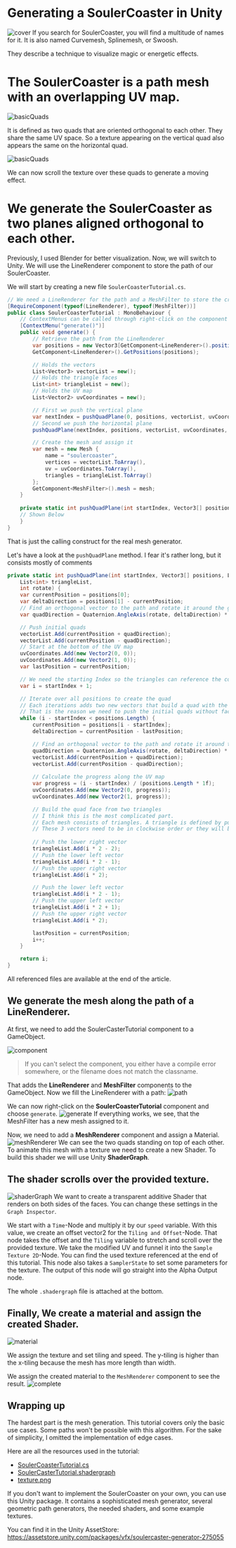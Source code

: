 ﻿# Generating a SoulerCoaster in Unity
![cover](/resources/cover.png)
If you search for SoulerCoaster, you will find a multitude of names for it.
It is also named Curvemesh, Splinemesh, or Swoosh.

They describe a technique to visualize magic or energetic effects.

# The SoulerCoaster is a path mesh with an overlapping UV map.
![basicQuads](/resources/basicQuad.png)

It is defined as two quads that are oriented orthogonal to each other.
They share the same UV space.
So a texture appearing on the vertical quad also appears the same on the horizontal quad.

![basicQuads](/resources/quadWithTexture.png)

We can now scroll the texture over these quads to generate a moving effect.

# We generate the SoulerCoaster as two planes aligned orthogonal to each other.
Previously, I used Blender for better visualization.
Now, we will switch to Unity.
We will use the LineRenderer component to store the path of our SoulerCoaster.

We will start by creating a new file `SoulerCoasterTutorial.cs`.
```c#
// We need a LineRenderer for the path and a MeshFilter to store the created mesh
[RequireComponent(typeof(LineRenderer), typeof(MeshFilter))]
public class SoulerCoasterTutorial : MonoBehaviour {
    // ContextMenus can be called through right-click on the component in the inspector
    [ContextMenu("generate()")]
    public void generate() {
        // Retrieve the path from the LineRenderer
        var positions = new Vector3[GetComponent<LineRenderer>().positionCount];
        GetComponent<LineRenderer>().GetPositions(positions);

        // Holds the vectors
        List<Vector3> vectorList = new();
        // Holds the triangle faces
        List<int> triangleList = new();
        // Holds the UV map
        List<Vector2> uvCoordinates = new();

        // First we push the vertical plane
        var nextIndex = pushQuadPlane(0, positions, vectorList, uvCoordinates, triangleList, 0);
        // Second we push the horizontal plane
        pushQuadPlane(nextIndex, positions, vectorList, uvCoordinates, triangleList, 90);

        // Create the mesh and assign it
        var mesh = new Mesh {
            name = "soulercoaster",
            vertices = vectorList.ToArray(),
            uv = uvCoordinates.ToArray(),
            triangles = triangleList.ToArray()
        };
        GetComponent<MeshFilter>().mesh = mesh;
    }
    
    private static int pushQuadPlane(int startIndex, Vector3[] positions, List<Vector3> vectorList, List<Vector2> uvCoordinates,
    // Shown Below
    }
}
```
That is just the calling construct for the real mesh generator.

Let's have a look at the `pushQuadPlane` method.
I fear it's rather long, but it consists mostly of comments
```c#
private static int pushQuadPlane(int startIndex, Vector3[] positions, List<Vector3> vectorList, List<Vector2> uvCoordinates,
    List<int> triangleList,
    int rotate) {
    var currentPosition = positions[0];
    var deltaDirection = positions[1] - currentPosition;
    // Find an orthogonal vector to the path and rotate it around the given rotation (0 for horizontal, 90 for vertical)
    var quadDirection = Quaternion.AngleAxis(rotate, deltaDirection) * Vector3.Cross(currentPosition, deltaDirection).normalized;

    // Push initial quads
    vectorList.Add(currentPosition + quadDirection);
    vectorList.Add(currentPosition - quadDirection);
    // Start at the bottom of the UV map
    uvCoordinates.Add(new Vector2(0, 0));
    uvCoordinates.Add(new Vector2(1, 0));
    var lastPosition = currentPosition;

    // We need the starting Index so the triangles can reference the correct vectors
    var i = startIndex + 1;

    // Iterate over all positions to create the quad
    // Each iterations adds two new vectors that build a quad with the previous two vectors.
    // That is the reason we need to push the initial quads without faces
    while (i - startIndex < positions.Length) {
        currentPosition = positions[i - startIndex];
        deltaDirection = currentPosition - lastPosition;

        // Find an orthogonal vector to the path and rotate it around the given rotation (0 for horizontal, 90 for vertical)
        quadDirection = Quaternion.AngleAxis(rotate, deltaDirection) * Vector3.Cross(currentPosition, deltaDirection).normalized;
        vectorList.Add(currentPosition + quadDirection);
        vectorList.Add(currentPosition - quadDirection);
        
        // Calculate the progress along the UV map
        var progress = (i - startIndex) / (positions.Length * 1f);
        uvCoordinates.Add(new Vector2(0, progress));
        uvCoordinates.Add(new Vector2(1, progress));

        // Build the quad face from two triangles
        // I think this is the most complicated part.
        // Each mesh consists of triangles. A triangle is defined by pushing 3 entries onto the triangle array.
        // These 3 vectors need to be in clockwise order or they will be interpreted as backfaces.
        
        // Push the lower right vector
        triangleList.Add(i * 2 - 2);
        // Push the lower left vector
        triangleList.Add(i * 2 - 1);
        // Push the upper right vector
        triangleList.Add(i * 2);

        // Push the lower left vector
        triangleList.Add(i * 2 - 1);
        // Push the upper left vector
        triangleList.Add(i * 2 + 1);
        // Push the upper right vector
        triangleList.Add(i * 2);

        lastPosition = currentPosition;
        i++;
    }

    return i;
}
```
All referenced files are available at the end of the article.

## We generate the mesh along the path of a LineRenderer.
At first, we need to add the SoulerCasterTutorial component to a GameObject.

![component](/resources/soulerCoasterComponent.png)
> If you can't select the component, you either have a compile error somewhere, or the filename does not match the classname.

That adds the **LineRenderer** and **MeshFilter** components to the GameObject.
Now we fill the LineRenderer with a path:
![path](/resources/lineRendererPath.png)

We can now right-click on the **SoulerCoasterTutorial** component and choose `generate`.
![generate](/resources/soulerCoasterGenerate.png)
If everything works, we see, that the MeshFilter has a new mesh assigned to it. 

Now, we need to add a **MeshRenderer** component and assign a Material.
![meshRenderer](/resources/meshRenderer.png)
We can see the two quads standing on top of each other.
To animate this mesh with a texture we need to create a new Shader.
To build this shader we will use Unity **ShaderGraph**.

## The shader scrolls over the provided texture.
![shaderGraph](/resources/shader.png)
We want to create a transparent additive Shader that renders on both sides of the faces.
You can change these settings in the `Graph Inspector`.

We start with a `Time`-Node and multiply it by our `speed` variable.
With this value, we create an offset vector2 for the `Tiling and Offset`-Node.
That node takes the offset and the `Tiling` variable to stretch and scroll over the provided texture.
We take the modified UV and funnel it into the `Sample Texture 2D`-Node. 
You can find the used texture referenced at the end of this tutorial.
This node also takes a `SamplerState` to set some parameters for the texture.
The output of this node will go straight into the Alpha Output node.

The whole `.shadergraph` file is attached at the bottom.

## Finally, We create a material and assign the created Shader.
![material](/resources/material.png)

We assign the texture and set tiling and speed.
The y-tiling is higher than the x-tiling because the mesh has more length than width.

We assign the created material to the `MeshRenderer` component to see the result.
![complete](/resources/complete.png)

## Wrapping up
The hardest part is the mesh generation.
This tutorial covers only the basic use cases.
Some paths won't be possible with this algorithm.
For the sake of simplicity, I omitted the implementation of edge cases.

Here are all the resources used in the tutorial:
- [SoulerCoasterTutorial.cs](/resources/SoulerCoasterTutorial.cs)
- [SoulerCasterTutorial.shadergraph](/resources/SoulerCasterTutorial.shadergraph)
- [texture.png](/resources/texture.png)

If you don't want to implement the SoulerCoaster on your own, you can use this Unity package.
It contains a sophisticated mesh generator, several geometric path generators, the needed shaders, and some example textures.

You can find it in the Unity AssetStore: https://assetstore.unity.com/packages/vfx/soulercaster-generator-275055
